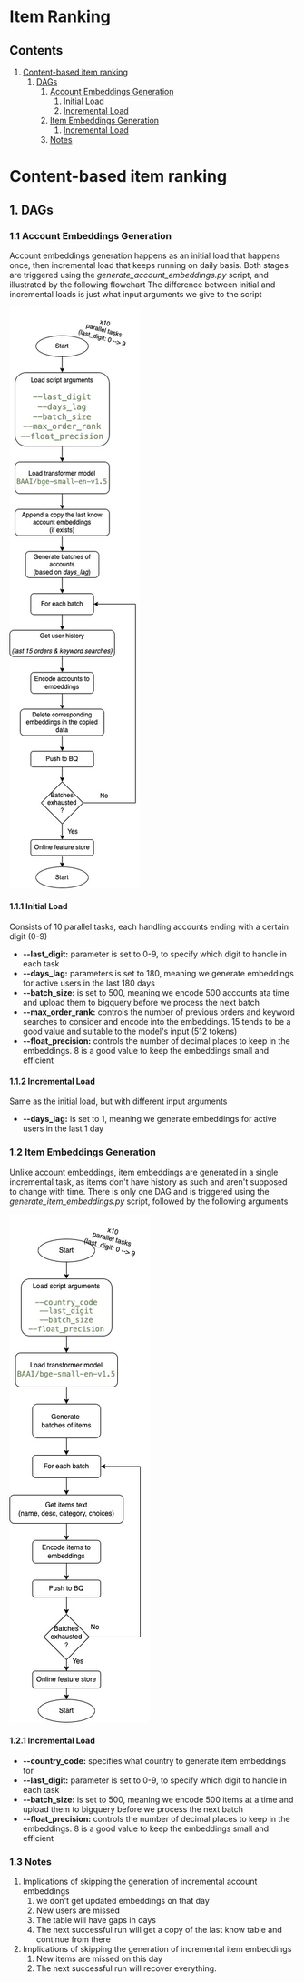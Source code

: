 # Item Ranking

## Contents
1. [Content-based item ranking](#content-based-item-ranking)
   1. [DAGs](#dags)
      1. [Account Embeddings Generation](#account-embeddings-generation)
         1. [Initial Load](#initial-load)
         2. [Incremental Load](#incremental-load)
      2. [Item Embeddings Generation](#item-embeddings-generation)
         1. [Incremental Load](#incremental-load)
      3. [Notes](#notes)
      
# Content-based item ranking
## 1. DAGs
### 1.1 Account Embeddings Generation
Account embeddings generation happens as an initial load that happens once, then incremental load that keeps running on daily basis.
Both stages are triggered using the *generate_account_embeddings.py* script, and illustrated by the following flowchart
The difference between initial and incremental loads is just what input arguments we give to the script

![account_embeddings.jpg](images%2Faccount_embeddings.jpg)

#### 1.1.1 Initial Load
Consists of 10 parallel tasks, each handling accounts ending with a certain digit (0-9)
- **--last_digit:** parameter is set to 0-9, to specify which digit to handle in each task
- **--days_lag:** parameters is set to 180, meaning we generate embeddings for active users in the last 180 days
- **--batch_size:** is set to 500, meaning we encode 500 accounts ata time and upload them to bigquery before we process the next batch
- **--max_order_rank:** controls the number of previous orders and keyword searches to consider and encode into the embeddings. 15 tends to be a good value and suitable to the model's input (512 tokens)
- **--float_precision:** controls the number of decimal places to keep in the embeddings. 8 is a good value to keep the embeddings small and efficient

#### 1.1.2 Incremental Load
Same as the initial load, but with different input arguments
- **--days_lag:** is set to 1, meaning we generate embeddings for active users in the last 1 day


### 1.2 Item Embeddings Generation
Unlike account embeddings, item embeddings are generated in a single incremental task, as items don't have history as such and aren't supposed to change with time.
There is only one DAG and is triggered using the *generate_item_embeddings.py* script, followed by the following arguments

![item_embeddings.jpg](images%2Fitem_embeddings.jpg)

#### 1.2.1 Incremental Load
- **--country_code:** specifies what country to generate item embeddings for
- **--last_digit:** parameter is set to 0-9, to specify which digit to handle in each task
- **--batch_size:** is set to 500, meaning we encode 500 items at a time and upload them to bigquery before we process the next batch
- **--float_precision:** controls the number of decimal places to keep in the embeddings. 8 is a good value to keep the embeddings small and efficient

### 1.3 Notes
1. Implications of skipping the generation of incremental account embeddings
   1. we don't get updated embeddings on that day
   2. New users are missed
   3. The table will have gaps in days
   4. The next successful run will get a copy of the last know table and continue from there
2. Implications of skipping the generation of incremental item embeddings
   1. New items are missed on this day
   2. The next successful run will recover everything.